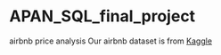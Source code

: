 # APAN_SQL_final_project
airbnb price analysis
Our airbnb dataset is from [Kaggle](https://www.kaggle.com/c/predictlala2020/data?select=analysisData.csv) 
